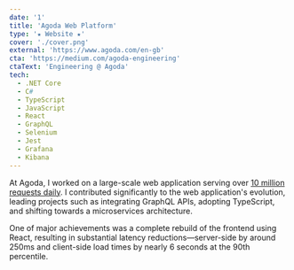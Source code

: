 ```yaml
---
date: '1'
title: 'Agoda Web Platform'
type: '★ Website ★'
cover: './cover.png'
external: 'https://www.agoda.com/en-gb'
cta: 'https://medium.com/agoda-engineering'
ctaText: 'Engineering @ Agoda'
tech:
  - .NET Core
  - C#
  - TypeScript
  - JavaScript
  - React
  - GraphQL
  - Selenium
  - Jest
  - Grafana
  - Kibana
---
```


At Agoda, I worked on a large-scale web application serving over [10 million requests daily](https://www.similarweb.com/website/agoda.com). I contributed significantly to the web application's evolution, leading projects such as integrating GraphQL APIs, adopting TypeScript, and shifting towards a microservices architecture.

One of major achievements was a complete rebuild of the frontend using React, resulting in substantial latency reductions—server-side by around 250ms and client-side load times by nearly 6 seconds at the 90th percentile.
